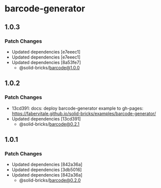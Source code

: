 # barcode-generator

## 1.0.3

### Patch Changes

- Updated dependencies [e7eeec1]
- Updated dependencies [e7eeec1]
- Updated dependencies [8a53fe7]
  - @solid-bricks/barcode@1.0.0

## 1.0.2

### Patch Changes

- 13cd391: docs: deploy barcode-generator example to gh-pages: https://fabervitale.github.io/solid-bricks/examples/barcode-generator/
- Updated dependencies [13cd391]
  - @solid-bricks/barcode@0.2.1

## 1.0.1

### Patch Changes

- Updated dependencies [842a36a]
- Updated dependencies [3db5016]
- Updated dependencies [842a36a]
  - @solid-bricks/barcode@0.2.0
